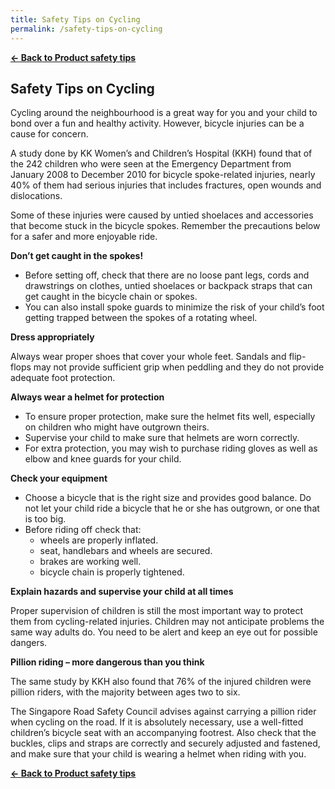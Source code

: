 ```yaml
---
title: Safety Tips on Cycling
permalink: /safety-tips-on-cycling
---
```


**[&#8592; Back to Product safety tips](/consumers/product-safety-tips/children-product)**

## Safety Tips on Cycling
Cycling around the neighbourhood is a great way for you and your child to bond over a fun and healthy activity. However, bicycle injuries can be a cause for concern.

A study done by KK Women’s and Children’s Hospital (KKH) found that of the 242 children who were seen at the Emergency Department from January 2008 to December 2010 for bicycle spoke-related injuries, nearly 40% of them had serious injuries that includes fractures, open wounds and dislocations.

Some of these injuries were caused by untied shoelaces and accessories that become stuck in the bicycle spokes. Remember the precautions below for a safer and more enjoyable ride.

**Don’t get caught in the spokes!**
* Before setting off, check that there are no loose pant legs, cords and drawstrings on clothes, untied shoelaces or backpack straps that can get caught in the bicycle chain or spokes.
* You can also install spoke guards to minimize the risk of your child’s foot getting trapped between the spokes of a rotating wheel.

**Dress appropriately**

Always wear proper shoes that cover your whole feet. Sandals and flip-flops may not provide sufficient grip when peddling and they do not provide adequate foot protection.

**Always wear a helmet for protection**
* To ensure proper protection, make sure the helmet fits well, especially on children who might have outgrown theirs.
* Supervise your child to make sure that helmets are worn correctly.
* For extra protection, you may wish to purchase riding gloves as well as elbow and knee guards for your child.

**Check your equipment**
* Choose a bicycle that is the right size and provides good balance. Do not let your child ride a bicycle that he or she has outgrown, or one that is too big.
* Before riding off check that:
  * wheels are properly inflated.
  * seat, handlebars and wheels are secured.
  * brakes are working well.
  * bicycle chain is properly tightened.

**Explain hazards and supervise your child at all times**

Proper supervision of children is still the most important way to protect them from cycling-related injuries. Children may not anticipate problems the same way adults do. You need to be alert and keep an eye out for possible dangers.

**Pillion riding – more dangerous than you think**

The same study by KKH also found that 76% of the injured children were pillion riders, with the majority between ages two to six.

The Singapore Road Safety Council advises against carrying a pillion rider when cycling on the road. If it is absolutely necessary, use a well-fitted children’s bicycle seat with an accompanying footrest. Also check that the buckles, clips and straps are correctly and securely adjusted and fastened, and make sure that your child is wearing a helmet when riding with you.

**[&#8592; Back to Product safety tips](/consumers/product-safety-tips/children-product)**

